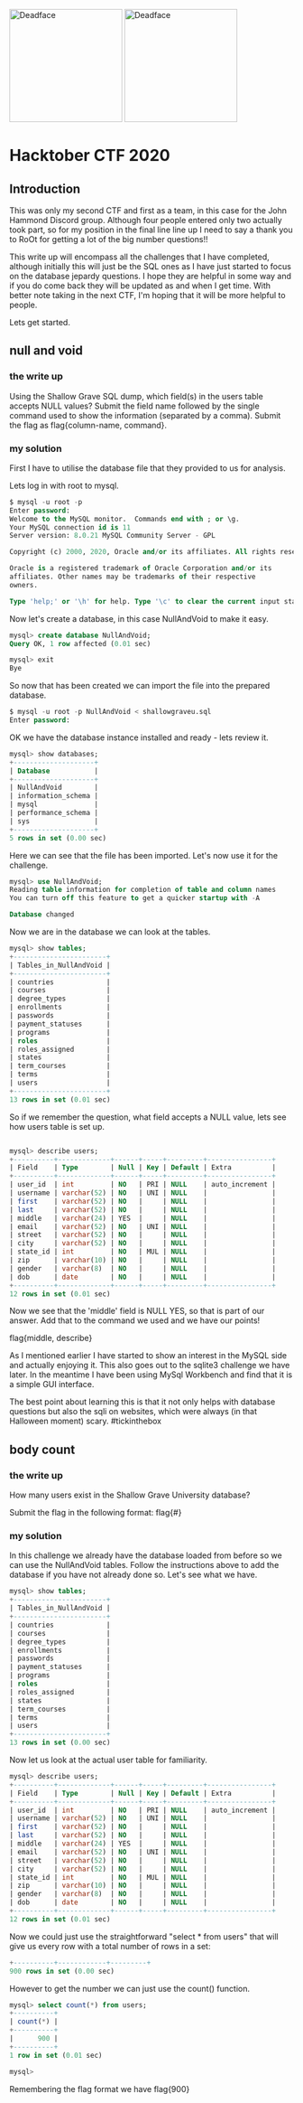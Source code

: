 <a href="https://twitter.com/CHacktics"><img src="images/deadface.png" alt="Deadface" width="200"/></a> <a href="https://twitter.com/CHacktics"><img src="images/participant.png" alt="Deadface" width="200"/></a>

# Hacktober CTF 2020

## Introduction
This was only my second CTF and first as a team, in this case for the John Hammond Discord group. Although four people entered only two actually took part, so for my position in the final line line up I need to say a thank you to RoOt for getting a lot of the big number questions!!

This write up will encompass all the challenges that I have completed, although initially this will just be the SQL ones as I have just started to focus on the database jepardy questions. I hope they are helpful in some way and if you do come back they will be updated as and when I get time. With better note taking in the next CTF, I'm hoping that it will be more helpful to people.

Lets get started. 

## null and void

### the write up

Using the Shallow Grave SQL dump, which field(s) in the users table accepts NULL values? Submit the field name followed by the single command used to show the information (separated by a comma). Submit the flag as flag{column-name, command}.

### my solution

First I have to utilise the database file that they provided to us for analysis. 

Lets log in with root to mysql.

```sql
$ mysql -u root -p
Enter password: 
Welcome to the MySQL monitor.  Commands end with ; or \g.
Your MySQL connection id is 11
Server version: 8.0.21 MySQL Community Server - GPL

Copyright (c) 2000, 2020, Oracle and/or its affiliates. All rights reserved.

Oracle is a registered trademark of Oracle Corporation and/or its
affiliates. Other names may be trademarks of their respective
owners.

Type 'help;' or '\h' for help. Type '\c' to clear the current input statement.
```
Now let's create a database, in this case NullAndVoid to make it easy.
```sql
mysql> create database NullAndVoid;
Query OK, 1 row affected (0.01 sec)

mysql> exit
Bye
```
So now that has been created we can import the file into the prepared database.
```sql
$ mysql -u root -p NullAndVoid < shallowgraveu.sql 
Enter password: 
```
OK we have the database instance installed and ready - lets review it.
```sql
mysql> show databases;
+--------------------+
| Database           |
+--------------------+
| NullAndVoid        |
| information_schema |
| mysql              |
| performance_schema |
| sys                |
+--------------------+
5 rows in set (0.00 sec)
```
Here we can see that the file has been imported. Let's now use it for the challenge.
```sql
mysql> use NullAndVoid;
Reading table information for completion of table and column names
You can turn off this feature to get a quicker startup with -A

Database changed
```
Now we are in the database we can look at the tables.
```sql
mysql> show tables;
+-----------------------+
| Tables_in_NullAndVoid |
+-----------------------+
| countries             |
| courses               |
| degree_types          |
| enrollments           |
| passwords             |
| payment_statuses      |
| programs              |
| roles                 |
| roles_assigned        |
| states                |
| term_courses          |
| terms                 |
| users                 |
+-----------------------+
13 rows in set (0.01 sec)

```
So if we remember the question, what field accepts a NULL value, lets see how users table is set up.

```sql 

mysql> describe users;
+----------+-------------+------+-----+---------+----------------+
| Field    | Type        | Null | Key | Default | Extra          |
+----------+-------------+------+-----+---------+----------------+
| user_id  | int         | NO   | PRI | NULL    | auto_increment |
| username | varchar(52) | NO   | UNI | NULL    |                |
| first    | varchar(52) | NO   |     | NULL    |                |
| last     | varchar(52) | NO   |     | NULL    |                |
| middle   | varchar(24) | YES  |     | NULL    |                |
| email    | varchar(52) | NO   | UNI | NULL    |                |
| street   | varchar(52) | NO   |     | NULL    |                |
| city     | varchar(52) | NO   |     | NULL    |                |
| state_id | int         | NO   | MUL | NULL    |                |
| zip      | varchar(10) | NO   |     | NULL    |                |
| gender   | varchar(8)  | NO   |     | NULL    |                |
| dob      | date        | NO   |     | NULL    |                |
+----------+-------------+------+-----+---------+----------------+
12 rows in set (0.01 sec)

```
Now we see that the 'middle' field is NULL YES, so that is part of our answer. Add that to the command we used and we have our points!

flag{middle, describe}

As I mentioned earlier I have started to show an interest in the MySQL side and actually enjoying it. This also goes out to the sqlite3 challenge we have later. In the meantime I have been using MySql Workbench and find that it is a simple GUI interface. 

The best point about learning this is that it not only helps with database questions but also the sqli on websites, which were always (in that Halloween moment) scary. #tickinthebox  

## body count

### the write up

How many users exist in the Shallow Grave University database?

Submit the flag in the following format: flag{#}

### my solution
In this challenge we already have the database loaded from before so we can use the NullAndVoid tables. Follow the instructions above to add the database if you have not already done so. Let's see what we have.
```sql
mysql> show tables;
+-----------------------+
| Tables_in_NullAndVoid |
+-----------------------+
| countries             |
| courses               |
| degree_types          |
| enrollments           |
| passwords             |
| payment_statuses      |
| programs              |
| roles                 |
| roles_assigned        |
| states                |
| term_courses          |
| terms                 |
| users                 |
+-----------------------+
13 rows in set (0.00 sec)
```
Now let us look at the actual user table for familiarity.
```sql
mysql> describe users;
+----------+-------------+------+-----+---------+----------------+
| Field    | Type        | Null | Key | Default | Extra          |
+----------+-------------+------+-----+---------+----------------+
| user_id  | int         | NO   | PRI | NULL    | auto_increment |
| username | varchar(52) | NO   | UNI | NULL    |                |
| first    | varchar(52) | NO   |     | NULL    |                |
| last     | varchar(52) | NO   |     | NULL    |                |
| middle   | varchar(24) | YES  |     | NULL    |                |
| email    | varchar(52) | NO   | UNI | NULL    |                |
| street   | varchar(52) | NO   |     | NULL    |                |
| city     | varchar(52) | NO   |     | NULL    |                |
| state_id | int         | NO   | MUL | NULL    |                |
| zip      | varchar(10) | NO   |     | NULL    |                |
| gender   | varchar(8)  | NO   |     | NULL    |                |
| dob      | date        | NO   |     | NULL    |                |
+----------+-------------+------+-----+---------+----------------+
12 rows in set (0.01 sec)
```
Now we could just use the straightforward "select * from users" that will give us every row with a total number of rows in a set:
```sql
+----------+------------+---------+
900 rows in set (0.00 sec)
```
However to get the number we can just use the count() function.
```sql
mysql> select count(*) from users;
+----------+
| count(*) |
+----------+
|      900 |
+----------+
1 row in set (0.01 sec)

mysql> 
```
Remembering the flag format we have flag{900}

